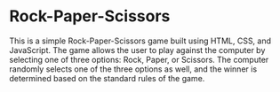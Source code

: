 # Rock-Paper-Scissors
This is a simple Rock-Paper-Scissors game built using HTML, CSS, and JavaScript. The game allows the user to play against the computer by selecting one of three options: Rock, Paper, or Scissors. The computer randomly selects one of the three options as well, and the winner is determined based on the standard rules of the game.
